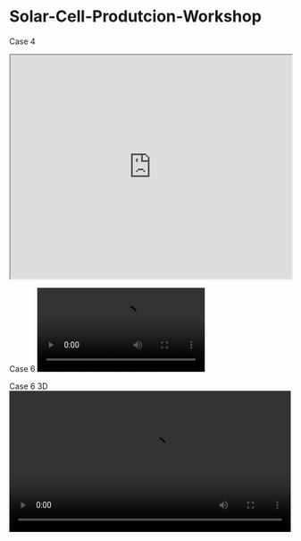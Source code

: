 # Solar-Cell-Produtcion-Workshop

Case 4
<iframe src="https://drive.google.com/file/d/1hCCFUPCJU7x_yJlLYnql4vIAguX7BvK-/preview" width="100%" height="400"></iframe>

Case 6
<video src="https://github.com/user-attachments/assets/6501ef88-7c5e-43f8-ac74-3d04be7e817c" width="300"/>

Case 6 3D
<video width="100%" controls>
  <source src="https://github.com/user-attachments/assets/b5268282-9000-4371-8782-6523acaab4e4" type="video/mp4">
</video>
